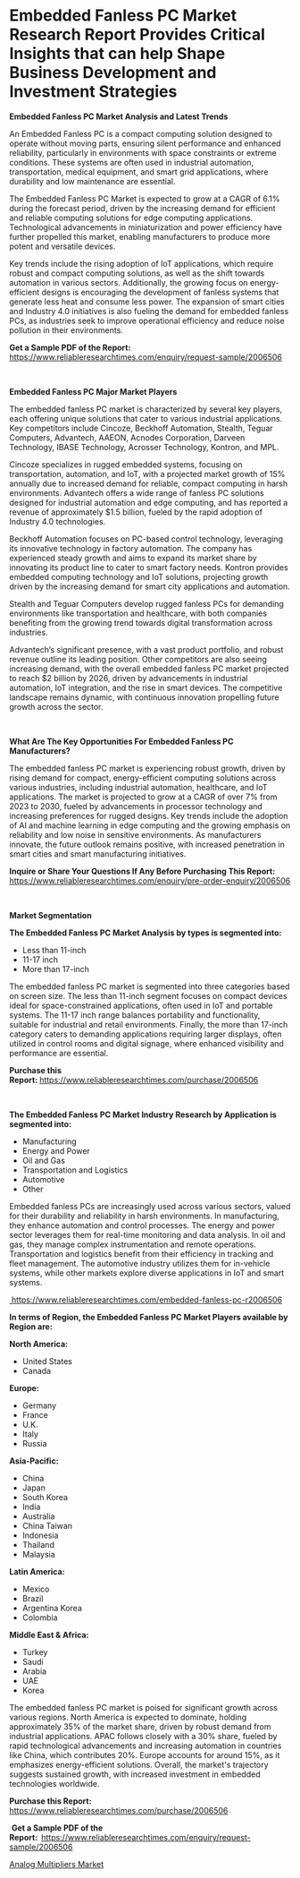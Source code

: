 <p><h1>Embedded Fanless PC Market Research Report Provides Critical Insights that can help Shape Business Development and Investment Strategies</h1></p><p><strong>Embedded Fanless PC Market Analysis and Latest Trends</strong></p>
<p><p>An Embedded Fanless PC is a compact computing solution designed to operate without moving parts, ensuring silent performance and enhanced reliability, particularly in environments with space constraints or extreme conditions. These systems are often used in industrial automation, transportation, medical equipment, and smart grid applications, where durability and low maintenance are essential.</p><p>The Embedded Fanless PC Market is expected to grow at a CAGR of 6.1% during the forecast period, driven by the increasing demand for efficient and reliable computing solutions for edge computing applications. Technological advancements in miniaturization and power efficiency have further propelled this market, enabling manufacturers to produce more potent and versatile devices.</p><p>Key trends include the rising adoption of IoT applications, which require robust and compact computing solutions, as well as the shift towards automation in various sectors. Additionally, the growing focus on energy-efficient designs is encouraging the development of fanless systems that generate less heat and consume less power. The expansion of smart cities and Industry 4.0 initiatives is also fueling the demand for embedded fanless PCs, as industries seek to improve operational efficiency and reduce noise pollution in their environments.</p></p>
<p><strong>Get a Sample PDF of the Report:&nbsp;</strong> <a href="https://www.reliableresearchtimes.com/enquiry/request-sample/2006506?utm_campaign=2381&utm_medium=2&utm_source=Github&utm_content=ia&utm_term=11022025&utm_id=embedded-fanless-pc">https://www.reliableresearchtimes.com/enquiry/request-sample/2006506</a></p>
<p>&nbsp;</p>
<p><strong>Embedded Fanless PC Major Market Players</strong></p>
<p><p>The embedded fanless PC market is characterized by several key players, each offering unique solutions that cater to various industrial applications. Key competitors include Cincoze, Beckhoff Automation, Stealth, Teguar Computers, Advantech, AAEON, Acnodes Corporation, Darveen Technology, IBASE Technology, Acrosser Technology, Kontron, and MPL.</p><p>Cincoze specializes in rugged embedded systems, focusing on transportation, automation, and IoT, with a projected market growth of 15% annually due to increased demand for reliable, compact computing in harsh environments. Advantech offers a wide range of fanless PC solutions designed for industrial automation and edge computing, and has reported a revenue of approximately $1.5 billion, fueled by the rapid adoption of Industry 4.0 technologies.</p><p>Beckhoff Automation focuses on PC-based control technology, leveraging its innovative technology in factory automation. The company has experienced steady growth and aims to expand its market share by innovating its product line to cater to smart factory needs. Kontron provides embedded computing technology and IoT solutions, projecting growth driven by the increasing demand for smart city applications and automation.</p><p>Stealth and Teguar Computers develop rugged fanless PCs for demanding environments like transportation and healthcare, with both companies benefiting from the growing trend towards digital transformation across industries.</p><p>Advantech’s significant presence, with a vast product portfolio, and robust revenue outline its leading position. Other competitors are also seeing increasing demand, with the overall embedded fanless PC market projected to reach $2 billion by 2026, driven by advancements in industrial automation, IoT integration, and the rise in smart devices. The competitive landscape remains dynamic, with continuous innovation propelling future growth across the sector.</p></p>
<p>&nbsp;</p>
<p><strong>What Are The Key Opportunities For Embedded Fanless PC Manufacturers?</strong></p>
<p><p>The embedded fanless PC market is experiencing robust growth, driven by rising demand for compact, energy-efficient computing solutions across various industries, including industrial automation, healthcare, and IoT applications. The market is projected to grow at a CAGR of over 7% from 2023 to 2030, fueled by advancements in processor technology and increasing preferences for rugged designs. Key trends include the adoption of AI and machine learning in edge computing and the growing emphasis on reliability and low noise in sensitive environments. As manufacturers innovate, the future outlook remains positive, with increased penetration in smart cities and smart manufacturing initiatives.</p></p>
<p><strong>Inquire or Share Your Questions If Any Before Purchasing This Report:</strong> <a href="https://www.reliableresearchtimes.com/enquiry/pre-order-enquiry/2006506?utm_campaign=2381&utm_medium=2&utm_source=Github&utm_content=ia&utm_term=11022025&utm_id=embedded-fanless-pc">https://www.reliableresearchtimes.com/enquiry/pre-order-enquiry/2006506</a></p>
<p>&nbsp;</p>
<p><strong>Market Segmentation</strong></p>
<p><strong>The Embedded Fanless PC Market Analysis by types is segmented into:</strong></p>
<p><ul><li>Less than 11-inch</li><li>11-17 inch</li><li>More than 17-inch</li></ul></p>
<p><p>The embedded fanless PC market is segmented into three categories based on screen size. The less than 11-inch segment focuses on compact devices ideal for space-constrained applications, often used in IoT and portable systems. The 11-17 inch range balances portability and functionality, suitable for industrial and retail environments. Finally, the more than 17-inch category caters to demanding applications requiring larger displays, often utilized in control rooms and digital signage, where enhanced visibility and performance are essential.</p></p>
<p><strong>Purchase this Report:&nbsp;</strong><a href="https://www.reliableresearchtimes.com/purchase/2006506?utm_campaign=2381&utm_medium=2&utm_source=Github&utm_content=ia&utm_term=11022025&utm_id=embedded-fanless-pc">https://www.reliableresearchtimes.com/purchase/2006506</a></p>
<p>&nbsp;</p>
<p><strong>The Embedded Fanless PC Market Industry Research by Application is segmented into:</strong></p>
<p><ul><li>Manufacturing</li><li>Energy and Power</li><li>Oil and Gas</li><li>Transportation and Logistics</li><li>Automotive</li><li>Other</li></ul></p>
<p><p>Embedded fanless PCs are increasingly used across various sectors, valued for their durability and reliability in harsh environments. In manufacturing, they enhance automation and control processes. The energy and power sector leverages them for real-time monitoring and data analysis. In oil and gas, they manage complex instrumentation and remote operations. Transportation and logistics benefit from their efficiency in tracking and fleet management. The automotive industry utilizes them for in-vehicle systems, while other markets explore diverse applications in IoT and smart systems.</p></p>
<p><a href="https://www.reliableresearchtimes.com/embedded-fanless-pc-r2006506?utm_campaign=2381&utm_medium=2&utm_source=Github&utm_content=ia&utm_term=11022025&utm_id=embedded-fanless-pc">&nbsp;https://www.reliableresearchtimes.com/embedded-fanless-pc-r2006506</a></p>
<p><strong>In terms of Region, the Embedded Fanless PC Market Players available by Region are:</strong></p>
<p>
    <p> <strong> North America: </strong>
        <ul>
            <li>United States</li>
            <li>Canada</li>
        </ul>
        </p> 
    <p> <strong> Europe: </strong>
        <ul>
            <li>Germany</li>
            <li>France</li>
            <li>U.K.</li>
            <li>Italy</li>
            <li>Russia</li>
        </ul>
        </p> 
    <p> <strong> Asia-Pacific: </strong>
        <ul>
            <li>China</li>
            <li>Japan</li>
            <li>South Korea</li>
            <li>India</li>
            <li>Australia</li>
            <li>China Taiwan</li>
            <li>Indonesia</li>
            <li>Thailand</li>
            <li>Malaysia</li>
        </ul>
        </p> 
    <p> <strong> Latin America: </strong>
        <ul>
            <li>Mexico</li>
            <li>Brazil</li>
            <li>Argentina Korea</li>
            <li>Colombia</li>
        </ul>
        </p> 
    <p> <strong> Middle East & Africa: </strong>
        <ul>
            <li>Turkey</li>
            <li>Saudi</li>
            <li>Arabia</li>
            <li>UAE</li>
            <li>Korea</li>
        </ul>
    </p>
    </p>
<p><p>The embedded fanless PC market is poised for significant growth across various regions. North America is expected to dominate, holding approximately 35% of the market share, driven by robust demand from industrial applications. APAC follows closely with a 30% share, fueled by rapid technological advancements and increasing automation in countries like China, which contributes 20%. Europe accounts for around 15%, as it emphasizes energy-efficient solutions. Overall, the market's trajectory suggests sustained growth, with increased investment in embedded technologies worldwide.</p></p>
<p><strong>Purchase this Report: </strong><a href="https://www.reliableresearchtimes.com/purchase/2006506?utm_campaign=2381&utm_medium=2&utm_source=Github&utm_content=ia&utm_term=11022025&utm_id=embedded-fanless-pc">https://www.reliableresearchtimes.com/purchase/2006506</a></p>
<p>&nbsp;<strong>Get a Sample PDF of the Report:&nbsp;&nbsp;</strong><a href="https://www.reliableresearchtimes.com/enquiry/request-sample/2006506?utm_campaign=2381&utm_medium=2&utm_source=Github&utm_content=ia&utm_term=11022025&utm_id=embedded-fanless-pc">https://www.reliableresearchtimes.com/enquiry/request-sample/2006506</a></p>
<p><strong></strong></p>
<p><p><a href="https://github.com/mezokathleen834/Market-Research-Report-List-1/blob/main/analog-multipliers-market.md?utm_campaign=2381&utm_medium=2&utm_source=Github&utm_content=ia&utm_term=11022025&utm_id=embedded-fanless-pc">Analog Multipliers Market</a></p></p>